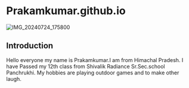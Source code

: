 # Prakamkumar.github.io 
![IMG_20240724_175800](https://github.com/user-attachments/assets/762514e3-156c-4ad1-b72e-05842c9c0535)
## Introduction
Hello everyone my name is Prakamkumar.I am from Himachal Pradesh. I have Passed my 12th class from Shivalik Radiance Sr.Sec.school Panchrukhi. My hobbies are playing outdoor games and to make other laugh.
